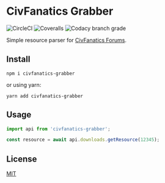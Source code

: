 # CivFanatics Grabber

![CircleCI](https://img.shields.io/circleci/build/github/pereslavtsev/civfanatics-grabber/master)
![Coveralls](https://img.shields.io/coveralls/github/pereslavtsev/civfanatics-grabber)
![Codacy branch grade](https://img.shields.io/codacy/grade/ab07b3eddb5d4e058cf37cbb4ead919c/master)

Simple resource parser for [CivFanatics Forums](https://forums.civfanatics.com/).

## Install
```shell
npm i civfanatics-grabber
```
or using yarn:
```shell
yarn add civfanatics-grabber
```
## Usage

```typescript
import api from 'civfanatics-grabber';

const resource = await api.downloads.getResource(12345);
```

## License
[MIT](https://choosealicense.com/licenses/mit/)
